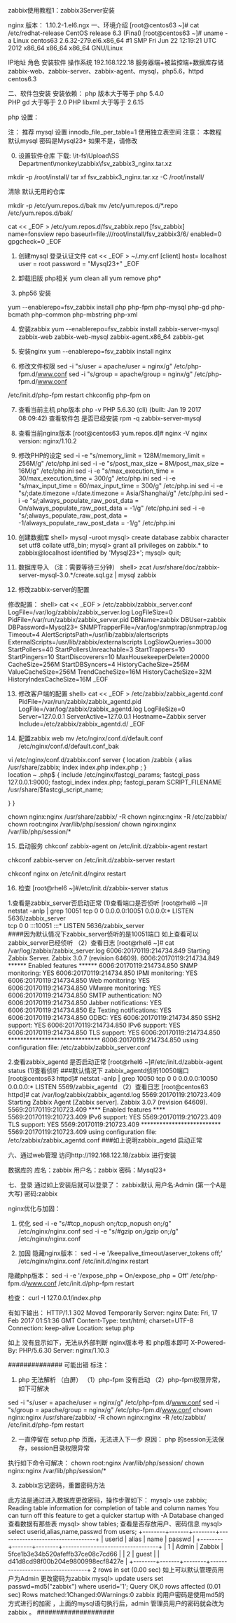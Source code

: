zabbix使用教程1：zabbix3Server安装


nginx 版本： 1.10.2-1.el6.ngx
一、环境介绍
[root@centos63 ~]# cat /etc/redhat-release
CentOS release 6.3 (Final)
[root@centos63 ~]# uname -a
Linux centos63 2.6.32-279.el6.x86_64 #1 SMP Fri Jun 22 12:19:21 UTC 2012 x86_64 x86_64 x86_64 GNU/Linux

IP地址	角色
安装软件	操作系统
192.168.122.18	服务器端+被监控端+数据库存储
zabbix-web、zabbix-server、zabbix-agent、mysql，php5.6，httpd	centos6.3

二、软件包安装
安装依赖：
php 版本大于等于 php 5.4.0	
PHP gd	大于等于	2.0
PHP libxml	大于等于	2.6.15

php 设置：


注： 推荐 mysql 设置  innodb_file_per_table=1 使用独立表空间
注意： 本教程 默认mysql 密码是Mysql23+   如果不是，请修改

0. 设置软件仓库
下载:
 \\it-fs\Upload\SS Department\monkey\zabbix\fsv_zabbix3_nginx.tar.xz

mkdir -p /root/install/
tar xf fsv_zabbix3_nginx.tar.xz -C /root/install/


清除 默认无用的仓库

mkdir -p /etc/yum.repos.d/bak
mv /etc/yum.repos.d/*.repo /etc/yum.repos.d/bak/

cat << _EOF > /etc/yum.repos.d/fsv_zabbix.repo
[fsv_zabbix]
name=fonsview repo
baseurl=file:///root/install/fsv_zabbix3/6/
enabled=0
gpgcheck=0
_EOF


1. 创建mysql 登录认证文件
cat << _EOF > ~/.my.cnf
[client]
host= localhost
user = root
password = "Mysql23+"
_EOF

2. 卸载旧版 php相关
yum clean all
yum remove php*

3. php56 安装

yum --enablerepo=fsv_zabbix install php php-fpm php-mysql php-gd php-bcmath php-common php-mbstring php-xml

4. 安装zabbix
yum --enablerepo=fsv_zabbix install zabbix-server-mysql zabbix-web zabbix-web-mysql  zabbix-agent.x86_64 zabbix-get

5. 安装nginx
yum --enablerepo=fsv_zabbix install nginx

6. 修改文件权限
sed -i "s/user = apache/user = nginx/g" /etc/php-fpm.d/www.conf
sed -i "s/group = apache/group = nginx/g" /etc/php-fpm.d/www.conf

/etc/init.d/php-fpm restart
chkconfig php-fpm on

7. 查看当前主机 php版本
php -v
PHP 5.6.30 (cli) (built: Jan 19 2017 08:09:42)
查看软件包 是否已经安装
rpm -q zabbix-server-mysql

8. 查看当前nginx版本
[root@centos63 yum.repos.d]# nginx -V
nginx version: nginx/1.10.2

9. 修改PHP的设定
sed -i -e "s/memory_limit = 128M/memory_limit = 256M/g" /etc/php.ini
sed -i -e "s/post_max_size = 8M/post_max_size = 16M/g" /etc/php.ini
sed -i -e "s/max_execution_time = 30/max_execution_time = 300/g" /etc/php.ini
sed -i -e "s/max_input_time = 60/max_input_time = 300/g" /etc/php.ini
sed -i -e "s/;date.timezone =/date.timezone = Asia\/Shanghai/g" /etc/php.ini
sed -i -e "s/;always_populate_raw_post_data = On/always_populate_raw_post_data = -1/g" /etc/php.ini
sed -i -e "s/;always_populate_raw_post_data = -1/always_populate_raw_post_data = -1/g" /etc/php.ini

10. 创建数据库
shell> mysql -uroot
mysql> create database zabbix character set utf8 collate utf8_bin;
mysql> grant all privileges on zabbix.* to zabbix@localhost identified by 'Mysql23+';
mysql> quit;

11. 数据库导入  （注：需要等待三分钟）
shell> zcat /usr/share/doc/zabbix-server-mysql-3.0.*/create.sql.gz | mysql zabbix

12. 修改zabbix-server的配置

修改配置：
shell> cat << _EOF > /etc/zabbix/zabbix_server.conf
LogFile=/var/log/zabbix/zabbix_server.log
LogFileSize=0
PidFile=/var/run/zabbix/zabbix_server.pid
DBName=zabbix
DBUser=zabbix
DBPassword=Mysql23+
SNMPTrapperFile=/var/log/snmptrap/snmptrap.log
Timeout=4
AlertScriptsPath=/usr/lib/zabbix/alertscripts
ExternalScripts=/usr/lib/zabbix/externalscripts
LogSlowQueries=3000
StartPollers=40
StartPollersUnreachable=3
StartTrappers=10
StartPingers=10
StartDiscoverers=10
MaxHousekeeperDelete=20000
CacheSize=256M
StartDBSyncers=4
HistoryCacheSize=256M
ValueCacheSize=256M
TrendCacheSize=16M
HistoryCacheSize=32M
HistoryIndexCacheSize=16M
_EOF

13. 修改客户端的配置
shell> cat << _EOF > /etc/zabbix/zabbix_agentd.conf
PidFile=/var/run/zabbix/zabbix_agentd.pid
LogFile=/var/log/zabbix/zabbix_agentd.log
LogFileSize=0
Server=127.0.0.1
ServerActive=127.0.0.1
Hostname=Zabbix server
Include=/etc/zabbix/zabbix_agentd.d/
_EOF

14. 配置zabbix web
mv /etc/nginx/conf.d/default.conf  /etc/nginx/conf.d/default.conf_bak

vi /etc/nginx/conf.d/zabbix.conf
server { 
    location /zabbix { 
    alias /usr/share/zabbix;
    index index.php index.php ; 
}  
    location ~ \.php$ { include /etc/nginx/fastcgi_params;
        fastcgi_pass  127.0.0.1:9000;
        fastcgi_index index.php;
        fastcgi_param SCRIPT_FILENAME /usr/share/$fastcgi_script_name; 

  } 
}


chown nginx:nginx  /usr/share/zabbix/ -R
chown nginx:nginx -R /etc/zabbix/
chown root:nginx /var/lib/php/session/
chown nginx:nginx /var/lib/php/session/*

15. 启动服务
chkconf zabbix-agent on
/etc/init.d/zabbix-agent restart 

chkconf zabbix-server on
/etc/init.d/zabbix-server restart

chkconf nginx on
/etc/init.d/nginx restart


16. 检查
[root@rhel6 ~]#/etc/init.d/zabbix-server status

1.查看是zabbix_server否启动正常
(1)查看端口是否侦听
 [root@rhel6 ~]# netstat -anlp | grep 10051
tcp        0      0 0.0.0.0:10051               0.0.0.0:*                   LISTEN      5636/zabbix_server  
tcp        0      0 :::10051                    :::*                        LISTEN      5636/zabbix_server  
####因为默认情况下zabbix_server侦听的是10051端口  如上查看可以zabbix_server已经侦听
（2）查看日志
 [root@rhel6 ~]# cat /var/log/zabbix/zabbix_server.log
  6006:20170119:214734.849 Starting Zabbix Server. Zabbix 3.0.7 (revision 64609).
  6006:20170119:214734.849 ****** Enabled features ******
  6006:20170119:214734.850 SNMP monitoring:           YES
  6006:20170119:214734.850 IPMI monitoring:           YES
  6006:20170119:214734.850 Web monitoring:            YES
  6006:20170119:214734.850 VMware monitoring:         YES
  6006:20170119:214734.850 SMTP authentication:        NO
  6006:20170119:214734.850 Jabber notifications:      YES
  6006:20170119:214734.850 Ez Texting notifications:  YES
  6006:20170119:214734.850 ODBC:                      YES
  6006:20170119:214734.850 SSH2 support:              YES
  6006:20170119:214734.850 IPv6 support:              YES
  6006:20170119:214734.850 TLS support:               YES
  6006:20170119:214734.850 ******************************
  6006:20170119:214734.850 using configuration file: /etc/zabbix/zabbix_server.conf


2.查看zabbix_agentd 是否启动正常
 [root@rhel6 ~]#/etc/init.d/zabbix-agent status
(1)查看侦听
###默认情况下 zabbix_agentd侦听10050端口
[root@centos63 httpd]# netstat -anlp | grep 10050
tcp        0      0 0.0.0.0:10050               0.0.0.0:*                   LISTEN      5569/zabbix_agentd
（2）查看日志
[root@centos63 httpd]# cat /var/log/zabbix/zabbix_agentd.log
  5569:20170119:210723.409 Starting Zabbix Agent [Zabbix server]. Zabbix 3.0.7 (revision 64609).
  5569:20170119:210723.409 **** Enabled features ****
  5569:20170119:210723.409 IPv6 support:          YES
  5569:20170119:210723.409 TLS support:           YES
  5569:20170119:210723.409 **************************
  5569:20170119:210723.409 using configuration file: /etc/zabbix/zabbix_agentd.conf
###如上说明zabbix_agetd 启动正常


六、通过web管理
访问http://192.168.122.18/zabbix 进行安装

数据库的 库名：zabbix 用户名：zabbix  密码：Mysql23+


七、登录
通过如上安装后就可以登录了：
zabbix默认
用户名:Admin     (第一个A是大写)
密码:zabbix



nginx优化与加固：

1. 优化
sed -i -e "s/#tcp_nopush     on;/tcp_nopush     on;/g" /etc/nginx/nginx.conf
sed -i -e "s/#gzip  on;/gzip  on;/g" /etc/nginx/nginx.conf

2. 加固
隐藏nginx版本：
sed -i -e '/keepalive_timeout/aserver_tokens  off;' /etc/nginx/nginx.conf
/etc/init.d/nginx restart

隐藏php版本：
sed -i -e '/expose_php = On/expose_php = Off' /etc/php-fpm.d/www.conf
/etc/init.d/php-fpm restart

检查：
curl -I 127.0.0.1/index.php

有如下输出：
HTTP/1.1 302 Moved Temporarily
Server: nginx
Date: Fri, 17 Feb 2017 01:51:36 GMT
Content-Type: text/html; charset=UTF-8
Connection: keep-alive
Location: setup.php

如上 没有显示如下，无法从外部判断 nginx版本号 和 php版本即可
X-Powered-By: PHP/5.6.30
Server: nginx/1.10.3

##############
可能出错 标注：
1. php 无法解析   （白屏）
 （1）php-fpm 没有启动
 （2）php-fpm权限异常，如下可解决

sed -i "s/user = apache/user = nginx/g" /etc/php-fpm.d/www.conf
sed -i "s/group = apache/group = nginx/g" /etc/php-fpm.d/www.conf
chown nginx:nginx  /usr/share/zabbix/ -R
chown  nginx:nginx -R /etc/zabbix/
/etc/init.d/php-fpm restart

2. 一直停留在 setup.php 页面，无法进入下一步
原因： php 的session无法保存，session目录权限异常

执行如下命令可解决：
chown root:nginx /var/lib/php/session/
chown nginx:nginx /var/lib/php/session/*

3. zabbix忘记密码，重置密码方法

此方法是通过进入数据库更改密码，操作步骤如下：
mysql> use zabbix;
Reading table information for completion of table and column names
You can turn off this feature to get a quicker startup with -A
Database changed
查看数据有那些表
mysql> show tables;
查看是否存放用户、密码信息
mysql> select userid,alias,name,passwd from users;
+--------+-------+--------+----------------------------------+
| userid | alias | name   | passwd                           |
+--------+-------+--------+----------------------------------+
|      1 | Admin | Zabbix | 5fce1b3e34b520afeffb37ce08c7cd66 |
|      2 | guest |        | d41d8cd98f00b204e9800998ecf8427e |
+--------+-------+--------+----------------------------------+
2 rows in set (0.00 sec)
如上可以默认管理员用户为Admin 
更改密码为zabbix
mysql> update  users set passwd=md5("zabbix") where userid='1';
Query OK,0 rows affected (0.01 sec)
Rows matched:1Changed:0Warnings:0
zabbix 的用户密码是使用md5的方式进行的加密 ，上面的mysql语句执行后，admin 管理员用户的密码就会改为zabbix 。
####################
